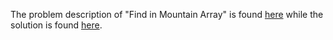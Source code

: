 The problem description of "Find in Mountain Array" is found [here](https://leetcode.com/problems/find-in-mountain-array/) while the solution is found [here](https://github.com/aurimas13/Solutions-To-Problems/blob/main/LeetCode/Java%20Solutions/Find%20in%20Mountain%20Array/find_in_mountain_array.java).

